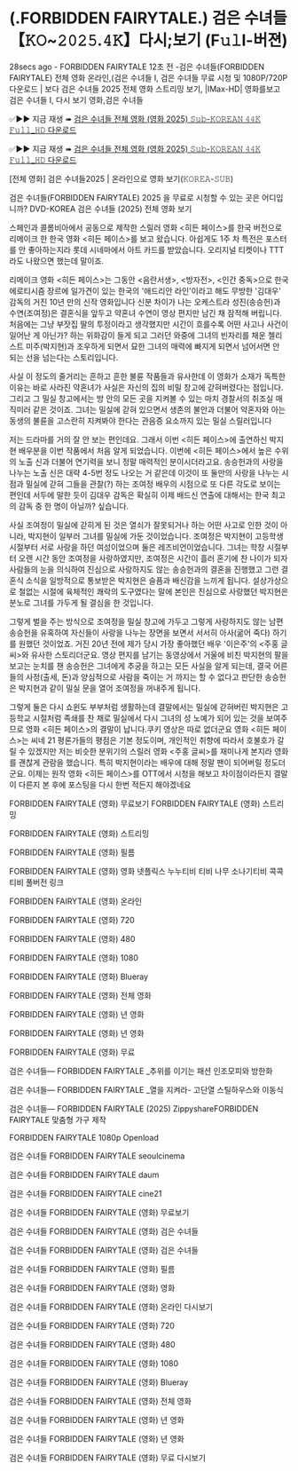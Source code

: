 # (.FORBIDDEN FAIRYTALE.) 검은 수녀들 【𝙺𝙾~𝟸𝟶𝟸𝟻.𝟺𝙺】다시;보기 (F𝚞𝚕l-버젼)

28secs ago - FORBIDDEN FAIRYTALE 12초 전 -검은 수녀들(FORBIDDEN FAIRYTALE) 전체 영화 온라인,(검은 수녀들 I, 검은 수녀들 무료 시청 및 1080P/720P 다운로드 | 보다 검은 수녀들 2025 전체 영화 스트리밍 보기, |IMax-HD| 영화를보고 검은 수녀들 I, 다시 보기 영화,검은 수녀들

✅▶️▶️ 지금 재생 ➠ [검은 수녀들 전체 영화 (영화 2025) 𝚂𝚞𝚋-𝙺𝙾𝚁𝙴𝙰𝙽 𝟺𝟺𝙺 𝙵𝚞𝚕𝚕_𝙷𝙳 다운로드](https://sixonemovies.com/ko/movie/1224993/dark-nuns.git)

✅▶️▶️ 지금 재생 ➠ [검은 수녀들 전체 영화 (영화 2025) 𝚂𝚞𝚋-𝙺𝙾𝚁𝙴𝙰𝙽 𝟺𝟺𝙺 𝙵𝚞𝚕𝚕_𝙷𝙳 다운로드](https://sixonemovies.com/ko/movie/1224993/dark-nuns.git)

[전체 영화] 검은 수녀들2025 | 온라인으로 영화 보기(𝙺𝙾𝚁𝙴𝙰-𝚂𝚄𝙱)

검은 수녀들(FORBIDDEN FAIRYTALE) 2025 을 무료로 시청할 수 있는 곳은 어디입니까? DVD-KOREA 검은 수녀들 (2025) 전체 영화 보기

스페인과 콜롬비아에서 공동으로 제작한 스릴러 영화 <히든 페이스>를 한국 버전으로 리메이크 한 한국 영화 <히든 페이스>를 보고 왔습니다. 아쉽게도 1주 차 특전은 포스터를 안 좋아하는지라 롯데 시네마에서 아트 카드를 받았습니다. 오리지널 티켓이나 TTT라도 나왔으면 했는데 말이죠.

리메이크 영화 <히든 페이스>는 그동안 <음란서생>, <방자전>, <인간 중독>으로 한국 에로티시즘 장르에 일가견이 있는 한국의 '애드리안 라인'이라고 해도 무방한 '김대우' 감독의 거진 10년 만의 신작 영화입니다 신분 차이가 나는 오케스트라 성진(송승헌)과 수연(조여정)은 결혼식을 앞두고 약혼녀 수연이 영상 편지만 남긴 채 잠적해 버립니다. 처음에는 그냥 부잣집 딸의 투정이라고 생각했지만 시간이 흐를수록 어떤 사고나 사건이 일어난 게 아닌가? 하는 위화감이 들게 되고 그러던 와중에 그녀의 빈자리를 채운 첼리스트 미주(박지현)과 조우하게 되면서 묘한 그녀의 매력에 빠지게 되면서 넘어서면 안 되는 선을 넘는다는 스토리입니다.

사실 이 정도의 줄거리는 흔하고 흔한 불륜 작품들과 유사한데 이 영화가 소재가 독특한 이유는 바로 사라진 약혼녀가 사실은 자신의 집의 비밀 창고에 갇혀버렸다는 점입니다. 그리고 그 밀실 창고에서는 방 안의 모든 곳을 지켜볼 수 있는 마치 경찰서의 취조실 매직미러 같은 것이죠. 그녀는 밀실에 갇혀 있으면서 생존의 불안과 더불어 약혼자와 아는 동생의 불륜을 고스란히 지켜봐야 한다는 관음증 요소까지 있는 밀실 스릴러입니다

저는 드라마를 거의 잘 안 보는 편인데요. 그래서 이번 <히든 페이스>에 출연하신 박지현 배우분을 이번 작품에서 처음 알게 되었습니다. 이번에 <히든 페이스>에서 높은 수위의 노출 신과 더불어 연기력을 보니 정말 매력적인 분이시더라고요. 송승헌과의 사랑을 나누는 노출 신은 대략 4-5번 정도 나오는 거 같은데 이것이 또 둘만의 사랑을 나누는 시점과 밀실에 갇혀 그들을 관찰(?) 하는 조여정 배우의 시점으로 또 다른 각도로 보이는 편인데 서두에 말한 듯이 김대우 감독은 확실히 이제 배드신 연출에 대해서는 한국 최고의 감독 중 한 명이 아닐까? 싶습니다.

사실 조여정이 밀실에 갇히게 된 것은 열쇠가 잘못되거나 하는 어떤 사고로 인한 것이 아니라, 박지현이 일부러 그녀를 밀실에 가둔 것이었습니다. 조여정은 박지현이 고등학생 시절부터 서로 사랑을 하던 여성이었으며 둘은 레즈비언이었습니다. 그녀는 학창 시절부터 오랜 시간 동안 조여정을 사랑하였지만, 조여정은 시간이 흘러 혼기에 찬 나이가 되자 사람들의 눈을 의식하여 진심으로 사랑하지도 않는 송승헌과의 결혼을 진행했고 그런 결혼식 소식을 일방적으로 통보받은 박지현은 슬픔과 배신감을 느끼게 됩니다. 설상가상으로 철없는 시절에 육체적인 쾌락의 도구였다는 말에 본인은 진심으로 사랑했던 박지현은 분노로 그녀를 가두게 될 결심을 한 것입니다.

그렇게 벌을 주는 방식으로 조여정을 밀실 창고에 가두고 그렇게 사랑하지도 않는 남편 송승헌을 유혹하여 자신들이 사랑을 나누는 장면을 보면서 서서히 아사(굶어 죽다) 하기를 원했던 것이었죠. 거진 20년 전에 제가 당시 가장 좋아했던 배우 '이은주'의 <주홍 글씨>와 유사한 스토리더군요. 영상 편지를 남기는 동영상에서 거울에 비친 박지현의 팔을 보고는 눈치를 챈 송승헌은 그녀에게 추궁을 하고는 모든 사실을 알게 되는데, 결국 어른들의 사정(출세, 돈)과 양심적으로 사람을 죽이는 거 까지는 할 수 없다고 판단한 송승헌은 박지현과 같이 밀실 문을 열어 조여정을 꺼내주게 됩니다.

그렇게 둘은 다시 쇼윈도 부부처럼 생활하는데 결말에서는 밀실에 갇혀버린 박지현은 고등학교 시절처럼 족쇄를 찬 채로 밀실에서 다시 그녀의 성 노예가 되어 있는 것을 보여주므로 영화 <히든 페이스>의 결말이 납니다.쿠키 영상은 따로 없더군요 영화 <히든 페이스>는 씨네 21 평론가들의 평점은 기본 정도이며, 개인적인 취향에 따라서 호불호가 갈릴 수 있겠지만 저는 비슷한 분위기의 스릴러 영화 <주홍 글씨>를 재미나게 본지라 영화를 괜찮게 관람을 했습니다. 특히 박지현이라는 배우에 대해 정말 팬이 되어버릴 정도더군요. 이제는 원작 영화 <히든 페이스>를 OTT에서 시청을 해보고 차이점이라든지 결말이 다른지 본 후에 포스팅을 다시 한번 적든지 해야겠네요

FORBIDDEN FAIRYTALE (영화) 무료보기 FORBIDDEN FAIRYTALE (영화) 스트리밍

FORBIDDEN FAIRYTALE (영화) 스트리밍

FORBIDDEN FAIRYTALE (영화) 필름

FORBIDDEN FAIRYTALE (영화) 영화 넷플릭스 누누티비 티비 나무 소나기티비 콕콕 티비 풀버전 링크

FORBIDDEN FAIRYTALE (영화) 온라인

FORBIDDEN FAIRYTALE (영화) 720

FORBIDDEN FAIRYTALE (영화) 480

FORBIDDEN FAIRYTALE (영화) 1080

FORBIDDEN FAIRYTALE (영화) Blueray

FORBIDDEN FAIRYTALE (영화) 전체 영화

FORBIDDEN FAIRYTALE (영화) 년 영화

FORBIDDEN FAIRYTALE (영화) 년 영화

FORBIDDEN FAIRYTALE (영화) 무료

검은 수녀들— FORBIDDEN FAIRYTALE _추위를 이기는 패션 인조모피와 방한화

검은 수녀들— FORBIDDEN FAIRYTALE _열을 지켜라- 고단열 스틸하우스와 이동식

검은 수녀들— FORBIDDEN FAIRYTALE (2025) ZippyshareFORBIDDEN FAIRYTALE 맞춤형 가구 제작

FORBIDDEN FAIRYTALE 1080p Openload

검은 수녀들 FORBIDDEN FAIRYTALE seoulcinema

검은 수녀들 FORBIDDEN FAIRYTALE daum

검은 수녀들 FORBIDDEN FAIRYTALE cine21

검은 수녀들 FORBIDDEN FAIRYTALE (영화) 무료보기

검은 수녀들 FORBIDDEN FAIRYTALE (영화) 검은 수녀들

검은 수녀들 FORBIDDEN FAIRYTALE (영화) 검은 수녀들

검은 수녀들 FORBIDDEN FAIRYTALE (영화) 필름

검은 수녀들 FORBIDDEN FAIRYTALE (영화) 영화

검은 수녀들 FORBIDDEN FAIRYTALE (영화) 온라인 다시보기

검은 수녀들 FORBIDDEN FAIRYTALE (영화) 720

검은 수녀들 FORBIDDEN FAIRYTALE (영화) 480

검은 수녀들 FORBIDDEN FAIRYTALE (영화) 1080

검은 수녀들 FORBIDDEN FAIRYTALE (영화) Blueray

검은 수녀들 FORBIDDEN FAIRYTALE (영화) 전체 영화

검은 수녀들 FORBIDDEN FAIRYTALE (영화) 년 영화

검은 수녀들 FORBIDDEN FAIRYTALE (영화) 년 영화

검은 수녀들 FORBIDDEN FAIRYTALE (영화) 무료 다시보기
